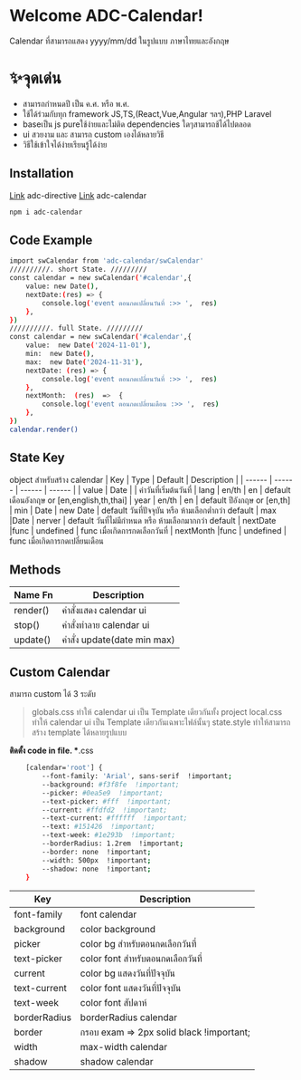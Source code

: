 # Welcome ADC-Calendar!

Calendar ที่สามารถแสดง yyyy/mm/dd ในรูปแบบ ภาษาไทยและอังกฤษ

# ✨จุดเด่น

-   สามารถกำหนดปี เป็น ค.ศ. หรือ พ.ศ.
-   ใช้ได้ร่วมกับทุก framework JS,TS,(React,Vue,Angular ฯลฯ),PHP Laravel
-   baseเป็น js pureใช้ง่ายและไม่ติด dependencies ใดๆสามารถช้ได้ไปตลอด
-   ui สวยงาม และ สามารถ custom เองได้หลายวิธี
-   วิธีใช้เข้าใจได้ง่ายเรียนรู้ได้ง่าย

## Installation

[Link](https://www.npmjs.com/package/adc-directive) adc-directive
[Link](https://www.npmjs.com/package/adc-calendar) adc-calendar

```sh
npm i adc-calendar
```

## Code Example

```sh
import swCalendar from 'adc-calendar/swCalendar'
//////////. short State. /////////
const calendar = new swCalendar('#calendar',{
	value: new Date(),
	nextDate:(res) => {
		console.log('event ตอนกดเปลี่ยนวันที่ :>> ',  res)
	},
})
//////////. full State. /////////
const calendar = new swCalendar('#calendar',{
	value:  new Date('2024-11-01'),
	min:  new Date(),
	max:  new Date('2024-11-31'),
	nextDate: (res) => {
		console.log('event ตอนกดเปลี่ยนวันที่ :>> ',  res)
	},
	nextMonth:  (res)  =>  {
		console.log('event ตอนกดเปลี่ยนเดือน :>> ',  res)
	},
})
calendar.render()
```

## State Key

object สำหรับสร้าง calendar
| Key | Type | Default | Description |
| ------ | ------ | ------ | ------ |
| value | Date | | ค่าวันที่เริ่มต้นวันที่
| lang | en/th | en | default เดือนอังกฤษ or [en,english,th,thai]
| year | en/th | en | default ปีอังกฤษ or [en,th]
| min | Date | new Date | default วันที่ปัจจุบัน หรือ ห้ามเลือกต่ำกว่า default
| max |Date | nerver | default วันที่ไม่มีกำหนด หรือ ห้ามเลือกมากกว่า default
| nextDate |func | undefined | func เมื่อเกิดการกดเลือกวันที่
| nextMonth |func | undefined | func เมื่อเกิดการกดเปลี่ยนเดือน

## Methods

| Name Fn  | Description                 |
| -------- | --------------------------- |
| render() | คำสั่งแสดง calendar ui      |
| stop()   | คำสั่งทำลาย calendar ui     |
| update() | คำสั่ง update(date min max) |

## Custom Calendar

สามารถ custom ได้ 3 ระดับ

> globals.css ทำให้ calendar ui เป็น Template เดียวกันทั้ง project
> local.css ทำให้ calendar ui เป็น Template เดียวกันเฉพาะไฟล์นั้นๆ
> state.style ทำให้สามารถสร้าง template ได้หลายรูปแบบ

**ติดตั้ง code in file. \***.css

```sh
	[calendar='root'] {
		--font-family: 'Arial', sans-serif  !important;
		--background: #f3f8fe  !important;
		--picker: #0ea5e9  !important;
		--text-picker: #fff  !important;
		--current: #ffdfd2  !important;
		--text-current: #ffffff  !important;
		--text: #151426  !important;
		--text-week: #1e293b  !important;
		--borderRadius: 1.2rem  !important;
		--border: none  !important;
		--width: 500px  !important;
		--shadow: none  !important;
	}
```

| Key          | Description                              |
| ------------ | ---------------------------------------- |
| font-family  | font calendar                            |
| background   | color background                         |
| picker       | color bg สำหรับตอนกดเลือกวันที่          |
| text-picker  | color font สำหรับตอนกดเลือกวันที่        |
| current      | color bg แสดงวันที่ปัจจุบัน              |
| text-current | color font แสดงวันที่ปัจจุบัน            |
| text-week    | color font สัปดาห์                       |
| borderRadius | borderRadius calendar                    |
| border       | กรอบ exam => 2px solid black !important; |
| width        | max-width calendar                       |
| shadow       | shadow calendar                          |
